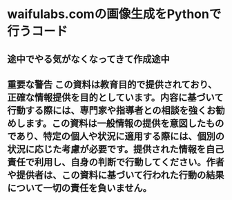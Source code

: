 <h1>waifulabs.comの画像生成をPythonで行うコード</h1>
<h2>途中でやる気がなくなってきて作成途中</h2>

<h2>重要な警告 この資料は教育目的で提供されており、正確な情報提供を目的としています。内容に基づいて行動する際には、専門家や指導者との相談を強くお勧めします。この資料は一般情報の提供を意図したものであり、特定の個人や状況に適用する際には、個別の状況に応じた考慮が必要です。提供された情報を自己責任で利用し、自身の判断で行動してください。作者や提供者は、この資料に基づいて行われた行動の結果について一切の責任を負いません。</h2?

